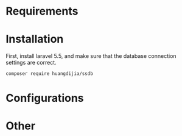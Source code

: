 # Requirements

# Installation

First, install laravel 5.5, and make sure that the database connection settings are correct.

~~~bash
composer require huangdijia/ssdb
~~~

# Configurations

# Other

